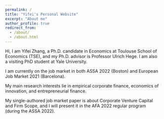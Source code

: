 ```yaml
---
permalink: /
title: "Yifei's Personal Website"
excerpt: "About me"
author_profile: true
redirect_from: 
  - /about/
  - /about.html
---
```


Hi, I am Yifei Zhang, a Ph.D. candidate in Economics at Toulouse School of Economics (TSE), and my Ph.D. advisor is Professor Ulrich Hege. I am also a visiting PhD student at Yale University. 

I am currently on the job market in both ASSA 2022 (Boston) and European Job Market 2021 (Barcelona). 

My main research interests lie in empirical corporate finance, economics of innovation, and entrepreneurial finance. 

My single-authored job market paper is about Corporate Venture Capital and Firm Scope, and I will present it in the AFA 2022 regular program (during the ASSA 2022). 
